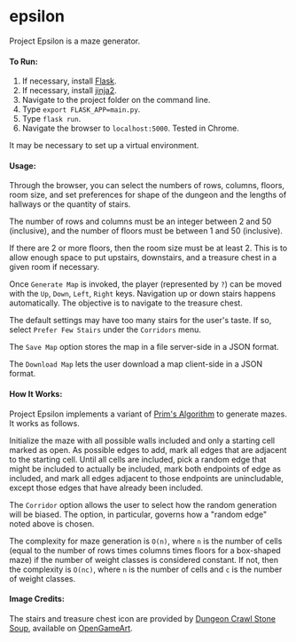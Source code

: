 # epsilon

Project Epsilon is a maze generator.

#### To Run:

1. If necessary, install [Flask](https://pypi.org/project/Flask/).
2. If necessary, install [jinja2](https://jinja.palletsprojects.com/en/3.0.x/).
3. Navigate to the project folder on the command line.
4. Type `export FLASK_APP=main.py`.
5. Type `flask run`.
6. Navigate the browser to `localhost:5000`. Tested in Chrome.

It may be necessary to set up a virtual environment.

#### Usage:

Through the browser, you can select the numbers of rows, columns, floors, room size, and set preferences for shape of the dungeon and the lengths of hallways or the quantity of stairs.

The number of rows and columns must be an integer between 2 and 50 (inclusive), and the number of floors must be between 1 and 50 (inclusive).

If there are 2 or more floors, then the room size must be at least 2. This is to allow enough space to put upstairs, downstairs, and a treasure chest in a given room if necessary.

Once `Generate Map` is invoked, the player (represented by `?`) can be moved with the `Up`, `Down`, `Left`, `Right` keys. Navigation up or down stairs happens automatically. The objective is to navigate to the treasure chest.

The default settings may have too many stairs for the user's taste. If so, select `Prefer Few Stairs` under the `Corridors` menu.

The `Save Map` option stores the map in a file server-side in a JSON format.

The `Download Map` lets the user download a map client-side in a JSON format.

#### How It Works:

Project Epsilon implements a variant of [Prim's Algorithm](https://weblog.jamisbuck.org/2011/1/10/maze-generation-prim-s-algorithm) to generate mazes. It works as follows.

Initialize the maze with all possible walls included and only a starting cell marked as open. As possible edges to add, mark all edges that are adjacent to the starting cell. Until all cells are included, pick a random edge that might be included to actually be included, mark both endpoints of edge as included, and mark all edges adjacent to those endpoints are unincludable, except those edges that have already been included.

The `Corridor` option allows the user to select how the random generation will be biased. The option, in particular, governs how a "random edge" noted above is chosen.

The complexity for maze generation is `O(n)`, where `n` is the number of cells (equal to the number of rows times columns times floors for a box-shaped maze) if the number of weight classes is considered constant. If not, then the complexity is `O(nc)`, where `n` is the number of cells and `c` is the number of weight classes.

#### Image Credits:

The stairs and treasure chest icon are provided by [Dungeon Crawl Stone Soup](https://opengameart.org/content/dungeon-crawl-32x32-tiles), available on [OpenGameArt](https://opengameart.org/).